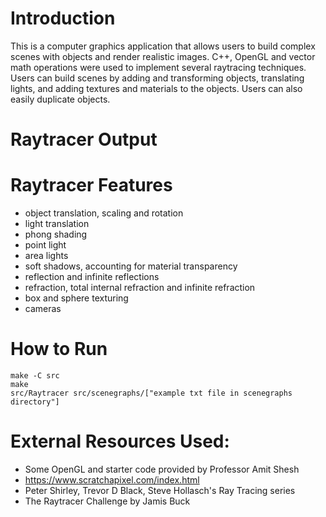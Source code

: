 # Introduction 

This is a computer graphics application that allows users to build complex scenes with objects and render realistic images. C++, OpenGL and vector math operations were used to implement several raytracing techniques. 
Users can build scenes by adding and transforming objects, translating lights, and adding textures and materials to the objects. Users can also easily duplicate objects. 

# Raytracer Output

# Raytracer Features 

* object translation, scaling and rotation 
* light translation
* phong shading
* point light
* area lights
* soft shadows, accounting for material transparency
* reflection and infinite reflections
* refraction, total internal refraction and infinite refraction
* box and sphere texturing
* cameras 

# How to Run 
```
make -C src
make
src/Raytracer src/scenegraphs/["example txt file in scenegraphs directory"]
```

# External Resources Used: 
* Some OpenGL and starter code provided by Professor Amit Shesh
* https://www.scratchapixel.com/index.html
* Peter Shirley, Trevor D Black, Steve Hollasch's Ray Tracing series 
* The Raytracer Challenge by Jamis Buck  

